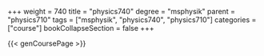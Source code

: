 +++
weight = 740
title = "physics740"
degree = "msphysik"
parent = "physics710"
tags = ["msphysik", "physics740", "physics710"]
categories = ["course"]
bookCollapseSection = false
+++

{{< genCoursePage >}}
